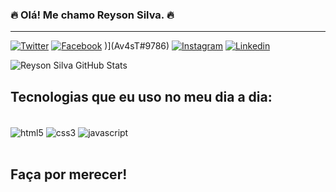 
### 🔥 Olá! Me chamo Reyson Silva. 🔥
_________________________________________
[![Twitter](https://img.shields.io/badge/Twitter-1DA1F2?style=for-the-badge&logo=twitter&logoColor=white
)](https://twitter.com/reysonsillva)
[![Facebook](https://img.shields.io/badge/Facebook-1877F2?style=for-the-badge&logo=facebook&logoColor=white
)](https://pt-br.facebook.com/reyson.silva.5)
)](Av4sT#9786)
[![Instagram](https://img.shields.io/badge/Instagram-E4405F?style=for-the-badge&logo=instagram&logoColor=white
)](https://www.instagram.com/reysonsillva/)
[![Linkedin](https://img.shields.io/badge/LinkedIn-0077B5?style=for-the-badge&logo=linkedin&logoColor=white
)](https://www.linkedin.com/in/reyson-silva-224920261/)

![Reyson Silva GitHub Stats](https://github-readme-stats.vercel.app/api?username=reysonsillva&show_icons=true&theme=dracula)

## Tecnologias que eu uso no meu dia a dia:

<div stylle="display: inline_block"><br/>
    <img align="center" alt="html5" src="https://img.shields.io/badge/HTML5-E34F26?style=for-the-badge&logo=html5&logoColor=white" />
    <img align="center" alt="css3" src="https://img.shields.io/badge/CSS3-1572B6?style=for-the-badge&logo=css3&logoColor=white" />
    <img align="center" alt="javascript" src="https://img.shields.io/badge/JavaScript-F7DF1E?style=for-the-badge&logo=javascript&logoColor=black" />
</div><br/>

## Faça por merecer!
